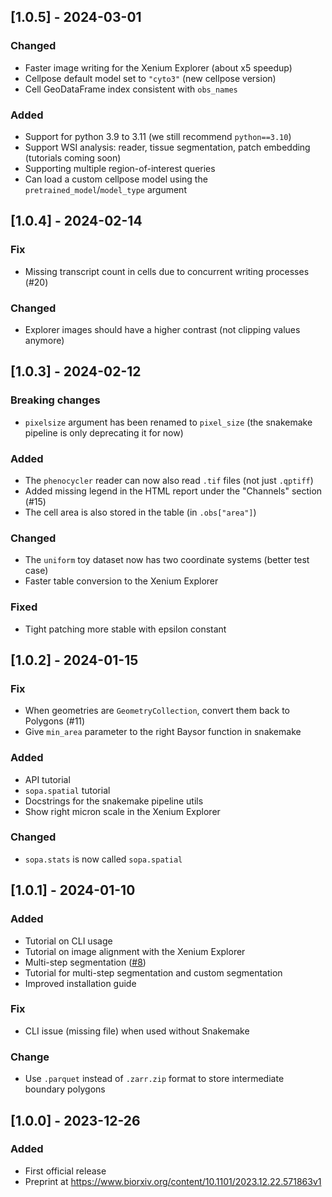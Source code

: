 ## [1.0.5] - 2024-03-01

### Changed
- Faster image writing for the Xenium Explorer (about x5 speedup)
- Cellpose default model set to `"cyto3"` (new cellpose version)
- Cell GeoDataFrame index consistent with `obs_names`

### Added
- Support for python 3.9 to 3.11 (we still recommend `python==3.10`)
- Support WSI analysis: reader, tissue segmentation, patch embedding (tutorials coming soon)
- Supporting multiple region-of-interest queries
- Can load a custom cellpose model using the `pretrained_model`/`model_type` argument

## [1.0.4] - 2024-02-14

### Fix
- Missing transcript count in cells due to concurrent writing processes (#20)

### Changed
- Explorer images should have a higher contrast (not clipping values anymore)

## [1.0.3] - 2024-02-12

### Breaking changes
- `pixelsize` argument has been renamed to `pixel_size` (the snakemake pipeline is only deprecating it for now)

### Added
- The `phenocycler` reader can now also read `.tif` files (not just `.qptiff`)
- Added missing legend in the HTML report under the "Channels" section (#15)
- The cell area is also stored in the table (in `.obs["area"]`)

### Changed
- The `uniform` toy dataset now has two coordinate systems (better test case)
- Faster table conversion to the Xenium Explorer

### Fixed
- Tight patching more stable with epsilon constant

## [1.0.2] - 2024-01-15

### Fix
- When geometries are `GeometryCollection`, convert them back to Polygons (#11)
- Give `min_area` parameter to the right Baysor function in snakemake

### Added
- API tutorial
- `sopa.spatial` tutorial
- Docstrings for the snakemake pipeline utils
- Show right micron scale in the Xenium Explorer

### Changed
- `sopa.stats` is now called `sopa.spatial`

## [1.0.1] - 2024-01-10

### Added

- Tutorial on CLI usage
- Tutorial on image alignment with the Xenium Explorer
- Multi-step segmentation ([#8](https://github.com/gustaveroussy/sopa/issues/8))
- Tutorial for multi-step segmentation and custom segmentation
- Improved installation guide

### Fix
- CLI issue (missing file) when used without Snakemake

### Change

- Use `.parquet` instead of `.zarr.zip` format to store intermediate boundary polygons

## [1.0.0] - 2023-12-26

### Added

- First official release
- Preprint at https://www.biorxiv.org/content/10.1101/2023.12.22.571863v1

